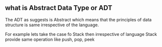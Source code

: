 ## what is Abstract Data Type or ADT

The ADT as suggests is Abstract which means that the principles of data structure is same irrespective of the language. 

For example lets take the case fo Stack then irrespective of language Stack provide same operation like push, pop, peek